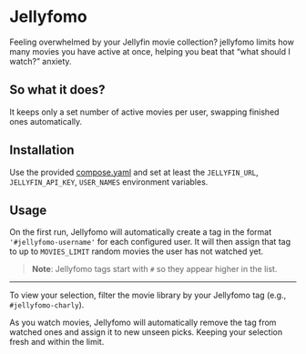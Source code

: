 # Jellyfomo
Feeling overwhelmed by your Jellyfin movie collection? jellyfomo limits how many movies you have active at once, helping you beat that “what should I watch?” anxiety.

## So what it does?
It keeps only a set number of active movies per user, swapping finished ones automatically.

## Installation
Use the provided [compose.yaml](https://github.com/mycroftsnm/jellyfomo/blob/main/compose.yaml) and set at least the `JELLYFIN_URL`, `JELLYFIN_API_KEY`, `USER_NAMES` environment variables.

## Usage
On the first run, Jellyfomo will automatically create a tag in the format `'#jellyfomo-username'` for each configured user. It will then assign that tag to up to `MOVIES_LIMIT` random movies the user has not watched yet.

> **Note**: Jellyfomo tags start with `#` so they appear higher in the list.

----------

To view your selection, filter the movie library by your Jellyfomo tag (e.g., `#jellyfomo-charly`).

As you watch movies, Jellyfomo will automatically remove the tag from watched ones and assign it to new unseen picks. Keeping your selection fresh and within the limit.

